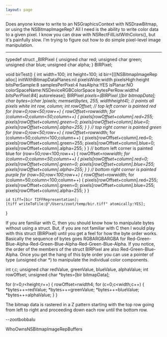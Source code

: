 ```yaml
---
layout: page
---
```




Does anyone know to write to an NSGraphicsContext with NSDrawBitmap, or using the NSBitmapImageRep? All I need is the ability to write color data to a given pixel. I know you can draw with NSRectFillListWithColors(), but it's painfully slow. I'm trying to figure out how to do simple pixel-level image manipulation.

----

    

typedef struct _BIRPixel {
    unsigned char red;
    unsigned char green;
    unsigned char blue;
    unsigned char alpha;
} BIRPixel;


void birTest() {
    int width=100;
    int height=100;
    id bir=[[[NSBitmapImageRep alloc] initWithBitmapDataPlanes:nil
                pixelsWide:width
                pixelsHigh:height
                bitsPerSample:8
                samplesPerPixel:4
                hasAlpha:YES
                isPlanar:NO
                colorSpaceName:NSDeviceRGBColorSpace
                bytesPerRow:width*4
                bitsPerPixel:8*4] autorelease];
    BIRPixel *pixels=(BIRPixel *)[bir bitmapData];
    char *bytes=(char *)pixels;
    memset(bytes, 255, width*height*4);  // paints all pixels white
    int row, column;
    int rowOffset;
    // top left corner is painted red
    for (row=0;row<50;row++) {
        rowOffset=row*width;
        for (column=0;column<50;column++) {
            pixels[rowOffset+column].red=255;
            pixels[rowOffset+column].green=0;
            pixels[rowOffset+column].blue=0;
            pixels[rowOffset+column].alpha=255;
        }
    }
    // top right corner is painted green
    for (row=0;row<50;row++) {
        rowOffset=row*width;
        for (column=50;column<100;column++) {
            pixels[rowOffset+column].red=0;
            pixels[rowOffset+column].green=255;
            pixels[rowOffset+column].blue=0;
            pixels[rowOffset+column].alpha=255;
        }
    }
    // bottom left corner is painted blue
    for (row=50;row<100;row++) {
        rowOffset=row*width;
        for (column=0;column<50;column++) {
            pixels[rowOffset+column].red=0;
            pixels[rowOffset+column].green=0;
            pixels[rowOffset+column].blue=255;
            pixels[rowOffset+column].alpha=255;
        }
    }
    // bottom right corner is painted purple
    for (row=50;row<100;row++) {
        rowOffset=row*width;
        for (column=50;column<100;column++) {
            pixels[rowOffset+column].red=255;
            pixels[rowOffset+column].green=0;
            pixels[rowOffset+column].blue=255;
            pixels[rowOffset+column].alpha=255;
        }
    }
    
    
    id tiff=[bir TIFFRepresentation];
    [tiff writeToFile:@"/Users/zoot/temp/bir.tiff" atomically:YES];
}




If you are familiar with C, then you should know how to manipulate bytes without using a struct. But, if you are not familiar with C then I would play with this struct (BIRPixel) until you get a feel for how the byte order works. Basically the sequence of bytes goes RGBARGBARGBA for Red-Green-Blue-Alpha-Red-Green-Blue-Alpha-Red-Green-Blue-Alpha. If you notice, the order of the members of the struct BIRPixel are also Red-Green-Blue-Alpha. Once you get the hang of this byte order you can use a pointer of type (unsigned char *) to manipulate the individual color components. 

    
int r,c;
unsigned char redValue, greenValue, blueValue, alphaValue;
int rowOffset;
unsigned char *bytes=[bir bitmapData];

for (r=0;r<height;r++) {
    rowOffset=r*width*4;
    for (c=0;c<width;c++) {
        *bytes++=redValue;
        *bytes++=greenValue;
        *bytes++=blueValue;
        *bytes++=alphaValue;
    }
}




The bitmap data is rastered in a Z pattern starting with the top row going from left to right and proceeding down each row until the bottom row.

--zootbobbalu  

WhoOwnsNSBitmapImageRepBuffers
